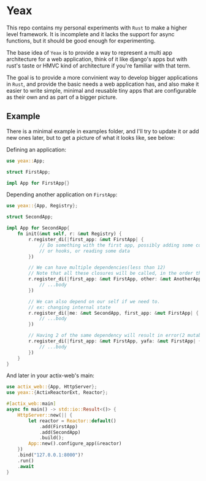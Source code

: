 # Yeax

This repo contains my personal experiments with `Rust` to make a higher level framework. It is incomplete and it lacks the support for async functions, but it should be good enough for experimenting.

The base idea of `Yeax` is to provide a way to represent a multi app architecture for a web application, think of it like django's apps but with rust's taste or HMVC kind of architecture if you're familiar with that term.

The goal is to provide a more convinient way to develop bigger applications in `Rust`, and provide the basic needs a web application has, and also make it easier to write simple, minimal and reusable tiny apps that are configurable as their own and as part of a bigger picture.

## Example

There is a minimal example in examples folder, and I'll try to update it or add new ones later, but to get a picture of what it looks like, see below:

Defining an application:

```rust
use yeax::App;

struct FirstApp;

impl App for FirstApp{}
```

Depending another application on `FirstApp`:

```rust
use yeax::{App, Registry};

struct SecondApp;

impl App for SecondApp{
    fn init(&mut self, r: &mut Registry) {
        r.register_di(|first_app: &mut FirstApp| {
            // Do something with the first app, possibly adding some config
            // or hooks, or reading some data
        })

        // We can have multiple dependencies(less than 12)
        // Note that all these closures will be called, in the order they are defined.
        r.register_di(|first_app: &mut FirstApp, other: &mut AnotherApp| {
            // ...body
        })

        // We can also depend on our self if we need to.
        // ex: changing internal state
        r.register_di(|me: &mut SecondApp, first_app: &mut FirstApp| {
            // ...body
        })

        // Having 2 of the same dependency will result in error(2 mutable refrence)
        r.register_di(|first_app: &mut FirstApp, yafa: &mut FirstApp| {
            // ...body
        })
    }
}
```

And later in your actix-web's main:

```rust
use actix_web::{App, HttpServer};
use yeax::{ActixReactorExt, Reactor};

#[actix_web::main]
async fn main() -> std::io::Result<()> {
    HttpServer::new(|| {
        let reactor = Reactor::default()
            .add(FirstApp)
            .add(SecondApp)
            .build();
        App::new().configure_app(&reactor)
    })
    .bind("127.0.0.1:8000")?
    .run()
    .await
}
```
